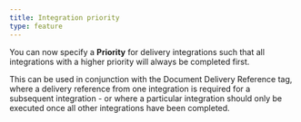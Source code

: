 ```yaml
---
title: Integration priority
type: feature
---
```


You can now specify a **Priority** for delivery integrations such that all integrations with a higher priority will always be completed first.

This can be used in conjunction with the Document Delivery Reference tag, where a delivery reference from one integration is required for a subsequent integration - or where a particular integration should only be executed once all other integrations have been completed.